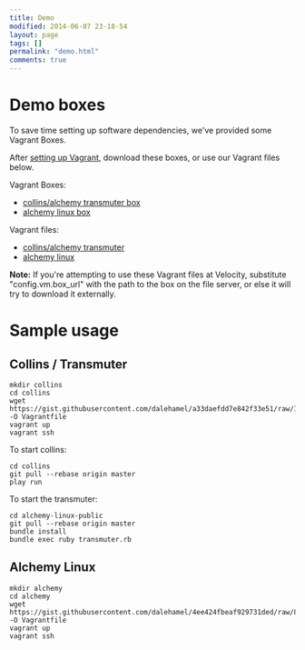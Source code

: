```yaml
---
title: Demo
modified: 2014-06-07 23-18-54
layout: page
tags: []
permalink: "demo.html"
comments: true
---
```


# Demo boxes

To save time setting up software dependencies, we've provided some Vagrant Boxes.

After [setting up Vagrant](http://docs.vagrantup.com/v2/getting-started/index.html), download these boxes, or use our Vagrant files below.

Vagrant Boxes:

+ [collins/alchemy transmuter box](https://github.com/OpenSRE/OpenSRE.github.io/releases/download/pre-velocity/collins-and-transmuter.box)
+ [alchemy linux box](https://github.com/OpenSRE/OpenSRE.github.io/releases/download/pre-velocity/alchemy-linux.box)

Vagrant files:

+ [collins/alchemy transmuter](https://gist.githubusercontent.com/dalehamel/a33daefdd7e842f33e51/raw/106b2860184a7c5965ac2ac165ed8ec6a6002462/gistfile1.txt)
+ [alchemy linux](https://gist.githubusercontent.com/dalehamel/4ee424fbeaf929731ded/raw/80fb7050d6ce450f8e88829a18ffbece09ce00ad/gistfile1.txt)

**Note:** If you're attempting to use these Vagrant files at Velocity, substitute "config.vm.box\_url" with the path to the box on the file server, or else it will try to download it externally.

# Sample usage

## Collins / Transmuter

```
mkdir collins
cd collins
wget https://gist.githubusercontent.com/dalehamel/a33daefdd7e842f33e51/raw/106b2860184a7c5965ac2ac165ed8ec6a6002462/gistfile1.txt -O Vagrantfile
vagrant up
vagrant ssh
```

To start collins:

```
cd collins
git pull --rebase origin master
play run
```

To start the transmuter:

```
cd alchemy-linux-public
git pull --rebase origin master
bundle install
bundle exec ruby transmuter.rb
```

## Alchemy Linux


```
mkdir alchemy
cd alchemy
wget https://gist.githubusercontent.com/dalehamel/4ee424fbeaf929731ded/raw/80fb7050d6ce450f8e88829a18ffbece09ce00ad/gistfile1.txt -O Vagrantfile
vagrant up
vagrant ssh
```

